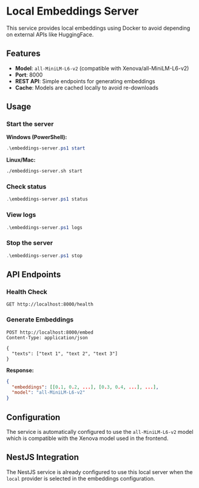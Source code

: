 # Local Embeddings Server

This service provides local embeddings using Docker to avoid depending on external APIs like HuggingFace.

## Features

- **Model**: `all-MiniLM-L6-v2` (compatible with Xenova/all-MiniLM-L6-v2)
- **Port**: 8000
- **REST API**: Simple endpoints for generating embeddings
- **Cache**: Models are cached locally to avoid re-downloads

## Usage

### Start the server

**Windows (PowerShell):**
```powershell
.\embeddings-server.ps1 start
```

**Linux/Mac:**
```bash
./embeddings-server.sh start
```

### Check status

```powershell
.\embeddings-server.ps1 status
```

### View logs

```powershell
.\embeddings-server.ps1 logs
```

### Stop the server

```powershell
.\embeddings-server.ps1 stop
```

## API Endpoints

### Health Check
```
GET http://localhost:8000/health
```

### Generate Embeddings
```
POST http://localhost:8000/embed
Content-Type: application/json

{
  "texts": ["text 1", "text 2", "text 3"]
}
```

**Response:**
```json
{
  "embeddings": [[0.1, 0.2, ...], [0.3, 0.4, ...], ...],
  "model": "all-MiniLM-L6-v2"
}
```

## Configuration

The service is automatically configured to use the `all-MiniLM-L6-v2` model which is compatible with the Xenova model used in the frontend.

## NestJS Integration

The NestJS service is already configured to use this local server when the `local` provider is selected in the embeddings configuration.
